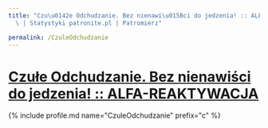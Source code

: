 ```yaml
---
title: "Czu\u0142e Odchudzanie. Bez nienawi\u015Bci do jedzenia! :: ALFA-REAKTYWACJA\
  \ | Statystyki patronite.pl | Patromierz"

permalink: /CzuleOdchudzanie
---
```


# [Czułe Odchudzanie. Bez nienawiści do jedzenia! :: ALFA-REAKTYWACJA](https://patronite.pl/CzuleOdchudzanie)

{% include profile.md name="CzuleOdchudzanie" prefix="c" %}
